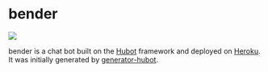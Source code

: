 # bender
![](https://upload.wikimedia.org/wikipedia/en/a/a6/Bender_Rodriguez.png)

bender is a chat bot built on the [Hubot][hubot] framework and deployed on [Heroku][heroku]. It was
initially generated by [generator-hubot][generator-hubot].

[heroku]: http://www.heroku.com
[hubot]: http://hubot.github.com
[generator-hubot]: https://github.com/github/generator-hubot
